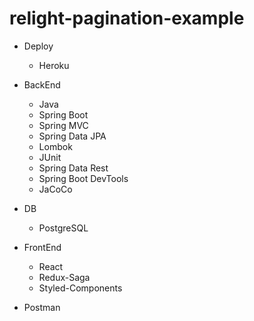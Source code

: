 # relight-pagination-example

- Deploy
  - Heroku

- BackEnd
  - Java
  - Spring Boot
  - Spring MVC
  - Spring Data JPA
  - Lombok
  - JUnit
  - Spring Data Rest
  - Spring Boot DevTools
  - JaCoCo
  
- DB
  - PostgreSQL

- FrontEnd
  - React
  - Redux-Saga
  - Styled-Components
  
- Postman
